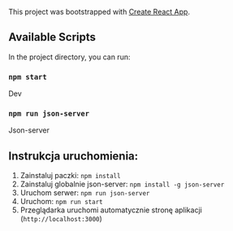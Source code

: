 This project was bootstrapped with [Create React App](https://github.com/facebook/create-react-app).

## Available Scripts

In the project directory, you can run:

### `npm start`

Dev

### `npm run json-server`

Json-server


## Instrukcja uruchomienia:
1. Zainstaluj paczki: `npm install`
1. Zainstaluj globalnie json-server: `npm install -g json-server`
1. Uruchom serwer: `npm run json-server`
1. Uruchom: `npm run start`
1. Przeglądarka uruchomi automatycznie stronę aplikacji (`http://localhost:3000`)
